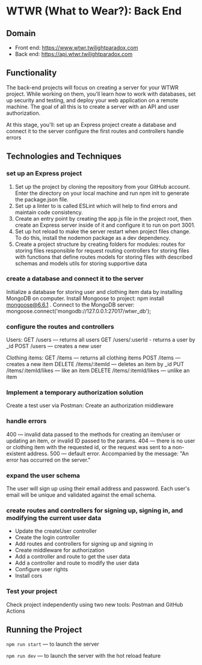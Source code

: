 # WTWR (What to Wear?): Back End

## Domain

- Front end: https://www.wtwr.twilightparadox.com
- Back end: https://api.wtwr.twilightparadox.com

## Functionality

The back-end projects will focus on creating a server for your WTWR project. While working on them, you'll learn how to work with databases, set up security and testing, and deploy your web application on a remote machine. The goal of all this is to create a server with an API and user authorization.

At this stage, you'll:
set up an Express project
create a database and connect it to the server
configure the first routes and controllers
handle errors

## Technologies and Techniques

### set up an Express project

1. Set up the project by cloning the repository from your GitHub account. Enter the directory on your local machine and run npm init to generate the package.json file.
2. Set up a linter to is called ESLint which will help to find errors and maintain code consistency.
3. Create an entry point by creating the app.js file in the project root, then create an Express server inside of it and configure it to run on port 3001.
4. Set up hot reload to make the server restart when project files change. To do this, install the nodemon package as a dev dependency.
5. Create a project structure by creating folders for modules:
   routes for storing files responsible for request routing
   controllers for storing files with functions that define routes
   models for storing files with described schemas and models
   utils for storing supportive data

### create a database and connect it to the server

Initialize a database for storing user and clothing item data by installing MongoDB on computer.
Install Mongoose to project: npm install mongoose@6.6.1 .
Connect to the MongoDB server: mongoose.connect('mongodb://127.0.0.1:27017/wtwr_db');

### configure the routes and controllers

Users:
GET /users — returns all users
GET /users/:userId - returns a user by \_id
POST /users — creates a new user

Clothing items:
GET /items — returns all clothing items
POST /items — creates a new item
DELETE /items/:itemId — deletes an item by \_id
PUT /items/:itemId/likes — like an item
DELETE /items/:itemId/likes — unlike an item

### Implement a temporary authorization solution

Create a test user via Postman:
Create an authorization middleware

### handle errors

400 — invalid data passed to the methods for creating an item/user or updating an item, or invalid ID passed to the params.
404 — there is no user or clothing item with the requested id, or the request was sent to a non-existent address.
500 — default error. Accompanied by the message: "An error has occurred on the server."

### expand the user schema

The user will sign up using their email address and password. Each user's email will be unique and validated against the email schema.

### create routes and controllers for signing up, signing in, and modifying the current user data

- Update the createUser controller
- Create the login controller
- Add routes and controllers for signing up and signing in
- Create middleware for authorization
- Add a controller and route to get the user data
- Add a controller and route to modify the user data
- Configure user rights
- Install cors

### Test your project

Check project independently using two new tools: Postman and GitHub Actions

## Running the Project

`npm run start` — to launch the server

`npm run dev` — to launch the server with the hot reload feature
